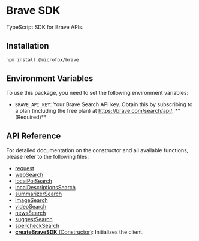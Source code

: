 # Brave SDK

TypeScript SDK for Brave APIs.

## Installation

```bash
npm install @microfox/brave
```

## Environment Variables

To use this package, you need to set the following environment variables:

- `BRAVE_API_KEY`: Your Brave Search API key. Obtain this by subscribing to a plan (including the free plan) at https://brave.com/search/api/. ** (Required)**

## API Reference

For detailed documentation on the constructor and all available functions, please refer to the following files:

- [request](./docs/request.md)
- [webSearch](./docs/webSearch.md)
- [localPoiSearch](./docs/localPoiSearch.md)
- [localDescriptionsSearch](./docs/localDescriptionsSearch.md)
- [summarizerSearch](./docs/summarizerSearch.md)
- [imageSearch](./docs/imageSearch.md)
- [videoSearch](./docs/videoSearch.md)
- [newsSearch](./docs/newsSearch.md)
- [suggestSearch](./docs/suggestSearch.md)
- [spellcheckSearch](./docs/spellcheckSearch.md)
- [**createBraveSDK** (Constructor)](./docs/createBraveSDK.md): Initializes the client.
